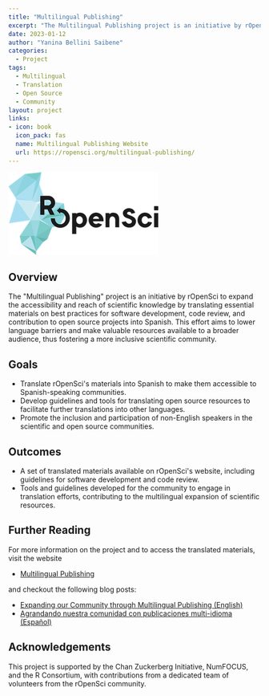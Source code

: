 ```yaml
---
title: "Multilingual Publishing"
excerpt: "The Multilingual Publishing project is an initiative by rOpenSci to expand the accessibility and reach of scientific knowledge by translating essential materials on best practices for software development, code review, and contribution to open source projects into Spanish. This effort aims to lower language barriers and make valuable resources available to a broader audience, thus fostering a more inclusive scientific community."
date: 2023-01-12
author: "Yanina Bellini Saibene"
categories:
  - Project
tags:
  - Multilingual
  - Translation
  - Open Source
  - Community
layout: project
links:
- icon: book
  icon_pack: fas
  name: Multilingual Publishing Website
  url: https://ropensci.org/multilingual-publishing/
---
```


![rOpenSci Logo](featured.png)

## Overview

The "Multilingual Publishing" project is an initiative by rOpenSci to expand the accessibility and reach of scientific knowledge by translating essential materials on best practices for software development, code review, and contribution to open source projects into Spanish. This effort aims to lower language barriers and make valuable resources available to a broader audience, thus fostering a more inclusive scientific community.

## Goals

- Translate rOpenSci's materials into Spanish to make them accessible to Spanish-speaking communities.
- Develop guidelines and tools for translating open source resources to facilitate further translations into other languages.
- Promote the inclusion and participation of non-English speakers in the scientific and open source communities.

## Outcomes

- A set of translated materials available on rOpenSci's website, including guidelines for software development and code review.
- Tools and guidelines developed for the community to engage in translation efforts, contributing to the multilingual expansion of scientific resources.

## Further Reading

For more information on the project and to access the translated materials, visit the website
- [Multilingual Publishing](https://ropensci.org/multilingual-publishing/)

and checkout the following blog posts:
- [Expanding our Community through Multilingual Publishing (English)](/blog/multilingual-publishing-en/)
- [Agrandando nuestra comunidad con publicaciones multi-idioma (Español)](/blog/multilingual-publishing-es/)

## Acknowledgements

This project is supported by the Chan Zuckerberg Initiative, NumFOCUS, and the R Consortium, with contributions from a dedicated team of volunteers from the rOpenSci community.
